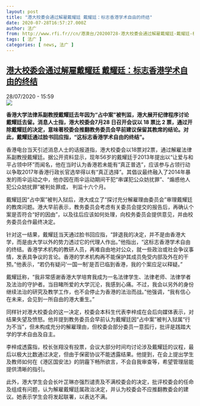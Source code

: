 ```yaml
---
layout: post
title: "港大校委会通过解雇戴耀廷 戴耀廷：标志香港学术自由的终结"
date: 2020-07-28T16:57:27.000Z
author: 法广
from: http://www.rfi.fr//cn/港澳台/20200728-港大校委会通过解雇戴耀廷-戴耀廷-标志香港学术自由的终结
tags: [ 法广 ]
categories: [ news, 法广 ]
---
```

<!--1595955447000-->
[港大校委会通过解雇戴耀廷 戴耀廷：标志香港学术自由的终结](http://www.rfi.fr//cn/%E6%B8%AF%E6%BE%B3%E5%8F%B0/20200728-%E6%B8%AF%E5%A4%A7%E6%A0%A1%E5%A7%94%E4%BC%9A%E9%80%9A%E8%BF%87%E8%A7%A3%E9%9B%87%E6%88%B4%E8%80%80%E5%BB%B7-%E6%88%B4%E8%80%80%E5%BB%B7-%E6%A0%87%E5%BF%97%E9%A6%99%E6%B8%AF%E5%AD%A6%E6%9C%AF%E8%87%AA%E7%94%B1%E7%9A%84%E7%BB%88%E7%BB%93)
------

<div>
<div>28/07/2020 - 15:59</div><img src="https://s.rfi.fr/media/display/bd897c4c-d0d8-11ea-9ba7-005056bf87d6/w:310/p:16x9/1017295804_0_37_4256_2335_1000x541_80_0_0_c6fc9ed4fd29edac89d78cf0bec2e088.jpg"><p><strong>香港大学法律系副教授戴耀廷去年因为“占中案”被判监，港大展开纪律程序讨论戴耀廷去留。消息人士指，港大校委会7月28 日召开会议以 18 票比 2 票，通过开除戴耀廷的决定，意味著校委会推翻教务委员会早前建议保留其教席的结论。对此，戴耀廷通过脸书回应指，“这标志香港学术自由的终结”。</strong></p><div class="t-content__body u-clearfix"><div class="m-interstitial"></div><p>香港电台当天引述消息人士的话报道指，港大校委会以18票对2票，通过解雇法律系副教授戴耀廷。据公开资料显示，现年56岁的戴耀廷于2013年提出以“让爱与和平占领中环”而闻名，他在当时认为香港若未能有“真正普选”，应该参与占领行动以争取2017年香港行政长官选举得以有“真正选择”。其倡议最终融入了2014年暴发的雨伞运动之中，他亦因在雨伞运动期间干犯“串谋犯公众妨扰罪”、“煽惑他人犯公众妨扰罪”被判处罪成， 判监十六个月。</p><p>戴耀廷因“占中案”被判入狱后，港大成立了“探讨充分解雇理由委员会”审理戴耀廷的教席问题。港大早前表示，教务委员会考虑有关委员会提交的报告后，再确认个案是否符合“好的因由”，以及往后应该如何处理，向校务委员会提供意见，并由校务委员会作最终决定。</p><p>针对这一结果，戴耀廷当天通过脸书回应指，“辞退我的决定，并不是由香港大学，而是由大学以外的势力透过它的代理人作出。”他指出，“这标志香港学术自由的终结。香港学术机构的教研人员，再难自由地对公众，就一些政治或社会争议事情，发表具争议的言论。香港的学术机构再不能保护其成员免受内部及外在的干预。”他表示，“若仍有疑问‘一国一制’是否已临到香港，我的个案应足以释疑。”</p><p>戴耀廷称，“我非常感谢香港大学培育我成为一名法律学生、法律老师、法律学者及法治的守护者。当目睹所爱的大学沉沦，我感到心痛。不过，我会以另外的身份继续法治的研究及教学工作，也不会停止为香港的法治而战。”他强调，“我有信心在未来，会见到一所自由的港大重生。”</p><p>同样针对港大校委会的这一决定，校委会本科生代表李梓成在会后向媒体表示，对结果失望及愤怒。他并提到教务委员会早前认为戴耀廷因“占中案”被判入狱属“行为不当”，但未构成充分的解雇理由，但校委会部分委员一意孤行，批评是践踏大学的学术自由及自主。</p><p>李梓成透露指，校长张翔没有投票，会议大部分时间均讨论涉及戴耀廷的议程，最后以极大比数通过决定，但由于保密协议不能透露结果。他提到，在会上提出学生及教师如何在《港区国安法》的阴霾下畅所欲言，不会自我审查等，希望管理层能提供清晰的指引。</p><p>此外，港大学生会会长叶芷琳亦强烈谴责及不满校委会的决定，批评校委会的任命及组成有问题，认为解雇戴耀廷属政治决定，并认为校委会不应推翻教委会的建议。她表示学生会将发起联署，以表达不满。</p><div class="o-self-promo o-self-promo--nl o-self-promo--hidden" data-selfpromo-newsletter></div><div class="o-self-promo o-self-promo--app o-self-promo--hidden" data-selfpromo-app></div></div>
</div>
